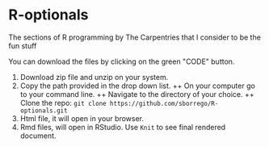 # R-optionals
The sections of R programming by The Carpentries that I consider to be the fun stuff

You can download the files by clicking on the green "CODE" button. 
1. Download zip file and unzip on your system.
2. Copy the path provided in the drop down list. 
  ++ On your computer go to your command line. 
  ++ Navigate to the directory of your choice. 
  ++ Clone the repo: `git clone https://github.com/sborrego/R-optionals.git`
3. Html file, it will open in your browser.
4. Rmd files, will open in RStudio. Use `Knit` to see final rendered document.
